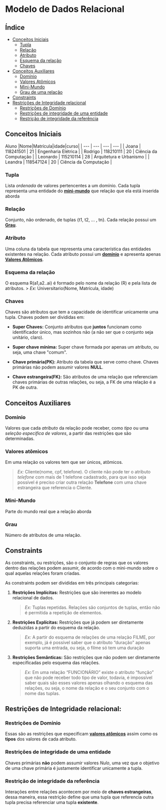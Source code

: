 # Modelo de Dados Relacional

## Índice
- [Conceitos Iniciais](#conceitos-iniciais)
    - [Tupla](#tupla)
    - [Relação](#relação)
    - [Atributo](#atributo)
    - [Esquema da relação](#esquema-da-relação)
    - [Chaves](#chaves)
- [Conceitos Auxiliares](#conceitos-auxiliares)
    - [Domínio](#domínio)
    - [Valores Atômicos](#valores-atômicos)
    - [Mini-Mundo](#mini-mundo)
    - [Grau de uma relação](#grau)
- [Constraints](#constraints)
- [Restrições de Integridade relacional](#restrições-de-integridade-relacional)
    - [Restrições de Domínio](#restrições-de-domínio)
    - [Restrições de integridade de uma entidade](#restrições-de-integridade-de-uma-entidade)
    - [Restrição de integridade da referência](#restrição-de-integridade-da-referência)




## Conceitos Iniciais

Aluno
|Nome|Matrícula|idade|curso|
| --- | --- | --- | --- |
| Joana | 118241501 | 21 | Engenharia Elétrica |
| Rodrigo | 118210111 | 20 | Ciência da Computação |
| Leonardo | 115210114 | 28 | Arquitetura e Urbanismo |
| Leandra | 118547124 | 20 | Ciência da Computação |


### **Tupla** 
Lista *ordenada* de valores pertencentes a um domínio. Cada tupla representa uma entidade do **[mini-mundo](#conceitos-auxiliares)** que relação que ela está inserida aborda

### **Relação** 
Conjunto, não ordenado, de tuplas {t1, t2, ... , tn}. Cada relação possui um **[Grau](#conceitos-auxiliares)**.

### **Atributo** 
Uma coluna da tabela que representa uma característica das entidades existentes na relação. Cada atributo possui um **[domínio](#conceitos-auxiliares)** e apresenta apenas **[Valores Atômicos](#conceitos-auxiliares)**.

### **Esquema da relação** 
O esquema R(a1,a2..ai) é formado pelo nome da relação (R) e pela lista de atributos.
    > *Ex:* Universitario(Nome, Matrícula, idade)

### **Chaves** 
Chaves são atributos que tem a capacidade de identificar unicamente uma tupla. Chaves podem ser divididas em:

- **Super Chaves:** Conjunto atributos que **juntos** funcionam como identificador único, mas sozinhos não (a não ser que o conjunto seja unitário, claro).

- **Super chave mínima:** Super chave formada por apenas um atributo, ou seja, uma chave "comum".

- **Chave primária(PK):** Atributo da tabela que serve como chave. Chaves primárias não podem assumir valores **NULL**.

- **Chave estrangeira(FK):** São atributos de uma relação que referenciam chaves primárias de outras relações, ou seja, a FK de uma relação é a PK de outra.


## Conceitos Auxiliares

### **Domínio** 
Valores que cada *atributo* da relação pode receber, como *tipo* ou uma *seleção específica de valores*, a  partir das restrições que são determinadas.

### **Valores atômicos** 
Em uma relação os valores tem que ser únicos, atômicos.

> *Ex:* Cliente(nome, cpf, telefone). O cliente não pode ter o atributo *telefone* com mais de 1 telefone cadastrado, para que isso seja possível é preciso criar outra relação **Telefone** com uma chave estrangeira que referencia o Cliente.

### **Mini-Mundo** 
Parte do mundo real que a relação aborda

### **Grau** 
Número de atributos de uma relação.

## Constraints

As constraints, ou restrições, são o conjunto de regras que os valores dentro das relações podem assumir, de acordo com o mini-mundo sobre o qual aquelas relações foram criadas. 

As constraints podem ser divididas em três principais categorias:
1. **Restrições Implícitas:** Restrições que são inerentes ao modelo relacional de dados.
    > *Ex:* Tuplas repetidas. Relações são conjuntos de tuplas, então não é permitida a repetição de elementos.

2. **Restrições Explícitas:** Restrições que já podem ser diretamente deduzidas a partir do esquema da relação.
    > *Ex:* A partir do esquema de relações de uma relação FILME, por exemplo, já é possível saber que o atributo “duração" apenas suporta uma entrada, ou seja, o filme só tem uma duração

3. **Restrições Semânticas:** São restrições que não podem ser diretamente especificadas pelo esquema das relações.
    > *Ex:* Em uma relação “FUNCIONÁRIO” existe o atributo “função” que não pode receber todo tipo de valor, todavia, é impossível saber quais são esses valores apenas olhando o esquema das relações, ou seja, o nome da relação e o seu conjunto com o nome das tuplas. 

## Restrições de Integridade relacional:

### **Restrições de Domínio** 
Essas são as restrições que especificam **[valores atômicos](#conceitos-auxiliares)** assim como os **tipos** dos valores de cada atributo.

### **Restrições de integridade de uma entidade** 
Chaves primárias **não** podem assumir valores *Nulo*, uma vez que o objetivo de uma chave primária é justamente identificar unicamente a tupla.

### **Restrição de integridade da referência** 
Interações entre relações acontecem por meio de **chaves estrangeiras**, dessa maneira, essa restrição define que uma tupla que referencia outra tupla precisa referenciar uma tupla **existente**. 

